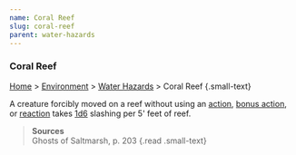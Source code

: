 ```yaml
---
name: Coral Reef
slug: coral-reef
parent: water-hazards
---
```

### Coral Reef
[Home](dm-operations-center) > [Environment](environment) > [Water Hazards](water-hazards) > Coral Reef {.small-text}

A creature forcibly moved on a reef without using an [action](action), [bonus action](bonus-action), or [reaction](reaction) takes [1d6](/roll/1d6) slashing per 5' feet of reef.

> **Sources** <br/>
> Ghosts of Saltmarsh, p. 203
{.read .small-text}
